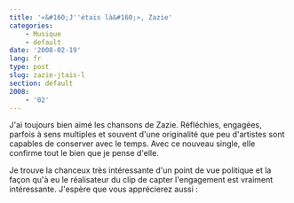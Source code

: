```yaml
---
title: '«&#160;J''étais là&#160;», Zazie'
categories:
    - Musique
    - default
date: '2008-02-19'
lang: fr
type: post
slug: zazie-jtais-l
section: default
2008:
    - '02'
---
```


J'ai toujours bien aimé les chansons de Zazie. Réfléchies, engagées, parfois à sens multiples et souvent d'une originalité que peu d'artistes sont capables de conserver avec le temps. Avec ce nouveau single, elle confirme tout le bien que je pense d'elle.
<!-- more -->
Je trouve la chanceux très intéressante d'un point de vue politique et la façon qu'à eu le réalisateur du clip de capter l'engagement est vraiment intéressante. J'espère que vous apprécierez aussi&nbsp;: